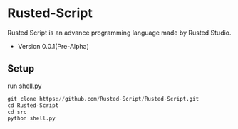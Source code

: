 # Rusted-Script
Rusted Script is an advance programming language made by Rusted Studio.

- Version 0.0.1(Pre-Alpha)

## Setup
run [shell.py](https://github.com/Rusted-Script/Rusted-Script/blob/master/src/shell.py)
```py
git clone https://github.com/Rusted-Script/Rusted-Script.git
cd Rusted-Script
cd src
python shell.py
```
